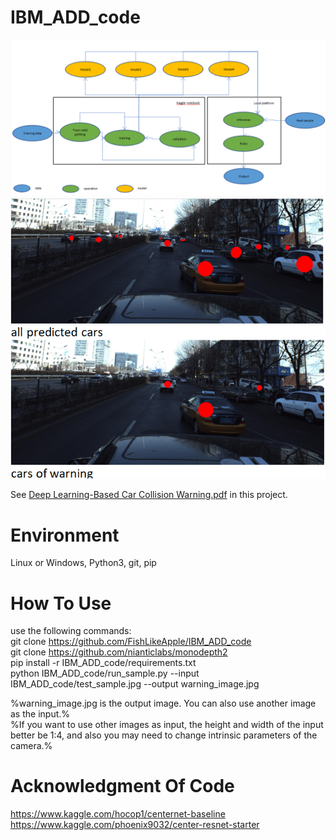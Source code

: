 # IBM_ADD_code
![Architectural Components Overview](demo/1.png)  
![Output](demo/2.png)  
  
See [Deep Learning-Based Car Collision Warning.pdf](Deep%20Learning-Based%20Car%20Collision%20Warning.pdf) in this project.

# Environment
Linux or Windows, Python3, git, pip

# How To Use
use the following commands:  
git clone https://github.com/FishLikeApple/IBM_ADD_code  
git clone https://github.com/nianticlabs/monodepth2  
pip install -r IBM_ADD_code/requirements.txt  
python IBM_ADD_code/run_sample.py --input IBM_ADD_code/test_sample.jpg --output warning_image.jpg  
  
%warning_image.jpg is the output image. You can also use another image as the input.%  
%If you want to use other images as input, the height and width of the input better be 1:4, and also you may need to change intrinsic parameters of the camera.%

# Acknowledgment Of Code
https://www.kaggle.com/hocop1/centernet-baseline  
https://www.kaggle.com/phoenix9032/center-resnet-starter
